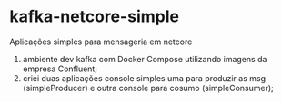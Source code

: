 # kafka-netcore-simple
Aplicações simples para mensageria em netcore

1. ambiente dev kafka com Docker Compose utilizando imagens da empresa Confluent;
2. criei duas aplicações console simples uma para produzir as msg (simpleProducer) e outra console para cosumo (simpleConsumer);
